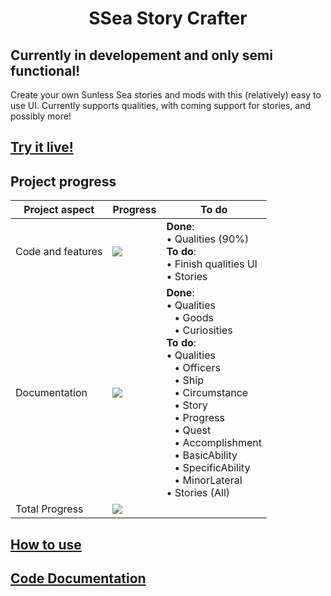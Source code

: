 <h1 align="center">SSea Story Crafter</h1>

## **Currently in developement and only semi functional!**

Create your own Sunless Sea stories and mods with this (relatively) easy to use UI. Currently supports qualities, with
coming support for stories, and possibly more!

## [Try it live!](http://magicjinn.github.io/SSea-Story-Crafter)

## Project progress
<!-- A total mess of HTML. I know. -->
|Project aspect|Progress|To do|
|-|-|-|
|Code and features|![](http://progress-bar.dev/36)|**Done**:<br> • Qualities (90%)<br>**To do**: <br> • Finish qualities UI <br>• Stories |
|Documentation |![](http://progress-bar.dev/15)|**Done**: <br>• Qualities <br>&nbsp;&nbsp; • Goods<br>&nbsp;&nbsp; • Curiosities<br>**To do**:<br>• Qualities<br>&nbsp;&nbsp; • Officers<br>&nbsp;&nbsp; • Ship<br>&nbsp;&nbsp; • Circumstance<br>&nbsp;&nbsp; • Story<br>&nbsp;&nbsp; • Progress<br>&nbsp;&nbsp; • Quest<br>&nbsp;&nbsp; • Accomplishment<br>&nbsp;&nbsp; • BasicAbility<br>&nbsp;&nbsp; • SpecificAbility<br>&nbsp;&nbsp; • MinorLateral<br>• Stories (All)|
|Total Progress|![](http://progress-bar.dev/20)|

## [How to use](http://github.com/MagicJinn/SSea-Story-Crafter/blob/main/docs/Usage.md)

## [Code Documentation](http://github.com/MagicJinn/SSea-Story-Crafter/blob/main/docs/Documentation.md)
